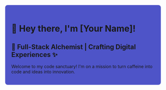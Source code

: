 <div style="background-color: #4e54c8; padding: 20px; border-radius: 8px;">

  # 👋 Hey there, I'm [Your Name]!

  ## 🚀 Full-Stack Alchemist | Crafting Digital Experiences ✨

  Welcome to my code sanctuary! I'm on a mission to turn caffeine into code and ideas into innovation.

  <!-- Add the rest of your content here -->

</div>
